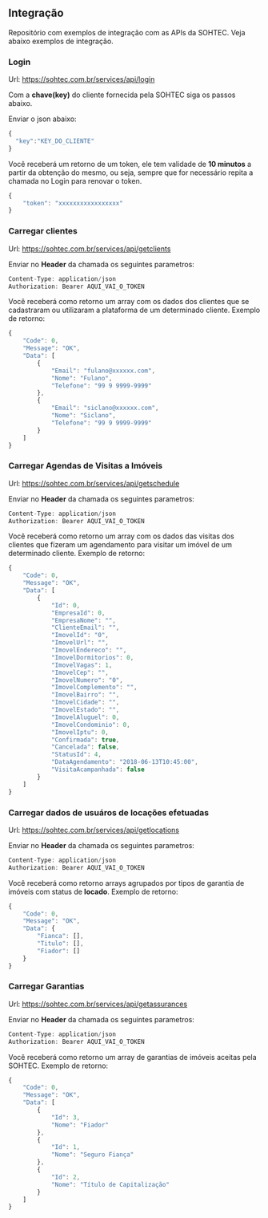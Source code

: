 ## Integração
Repositório com exemplos de integração com as APIs da SOHTEC.
Veja abaixo exemplos de integração.

### Login
Url: https://sohtec.com.br/services/api/login

Com a **chave(key)** do cliente fornecida pela SOHTEC siga os passos abaixo.

Enviar o json abaixo:
```javascript {.line-numbers}
{
  "key":"KEY_DO_CLIENTE"
}
```

Você receberá um retorno de um token, ele tem validade de **10 minutos** a partir da obtenção do mesmo, ou seja, sempre que for necessário repita a chamada no Login para renovar o token.
```javascript {.line-numbers}
{
    "token": "xxxxxxxxxxxxxxxxx"
}
```

### Carregar clientes
Url: https://sohtec.com.br/services/api/getclients

Enviar no **Header** da chamada os seguintes parametros:
```javascript {.line-numbers}
Content-Type: application/json
Authorization: Bearer AQUI_VAI_O_TOKEN
```
Você receberá como retorno um array com os dados dos clientes que se cadastraram ou utilizaram a plataforma de um determinado cliente.
Exemplo de retorno:
```javascript {.line-numbers}
{
    "Code": 0,
    "Message": "OK",
    "Data": [
        {
            "Email": "fulano@xxxxxx.com",
            "Nome": "Fulano",
            "Telefone": "99 9 9999-9999"
        },
        {
            "Email": "siclano@xxxxxx.com",
            "Nome": "Siclano",
            "Telefone": "99 9 9999-9999"
        }
    ]
}
```
### Carregar Agendas de Visitas a Imóveis
Url: https://sohtec.com.br/services/api/getschedule

Enviar no **Header** da chamada os seguintes parametros:
```javascript {.line-numbers}
Content-Type: application/json
Authorization: Bearer AQUI_VAI_O_TOKEN
```
Você receberá como retorno um array com os dados das visitas dos clientes que fizeram um agendamento para visitar um imóvel de um determinado cliente.
Exemplo de retorno:
```javascript {.line-numbers}
{
    "Code": 0,
    "Message": "OK",
    "Data": [
        {
            "Id": 0,
            "EmpresaId": 0,
            "EmpresaNome": "",
            "ClienteEmail": "",
            "ImovelId": "0",
            "ImovelUrl": "",
            "ImovelEndereco": "",
            "ImovelDormitorios": 0,
            "ImovelVagas": 1,
            "ImovelCep": "",
            "ImovelNumero": "0",
            "ImovelComplemento": "",
            "ImovelBairro": "",
            "ImovelCidade": "",
            "ImovelEstado": "",
            "ImovelAluguel": 0,
            "ImovelCondominio": 0,
            "ImovelIptu": 0,
            "Confirmada": true,
            "Cancelada": false,
            "StatusId": 4,
            "DataAgendamento": "2018-06-13T10:45:00",            
            "VisitaAcampanhada": false
        }
    ]
}
```
### Carregar dados de usuáros de locações efetuadas
Url: https://sohtec.com.br/services/api/getlocations

Enviar no **Header** da chamada os seguintes parametros:
```javascript {.line-numbers}
Content-Type: application/json
Authorization: Bearer AQUI_VAI_O_TOKEN
```
Você receberá como retorno arrays agrupados por tipos de garantia de imóveis com status de **locado**.
Exemplo de retorno:
```javascript {.line-numbers}
{
    "Code": 0,
    "Message": "OK",
    "Data": {
        "Fianca": [],
        "Titulo": [],
        "Fiador": []
    }
}
```
### Carregar Garantias
Url: https://sohtec.com.br/services/api/getassurances

Enviar no **Header** da chamada os seguintes parametros:
```javascript {.line-numbers}
Content-Type: application/json
Authorization: Bearer AQUI_VAI_O_TOKEN
```
Você receberá como retorno um array de garantias de imóveis aceitas pela SOHTEC.
Exemplo de retorno:
```javascript {.line-numbers}
{
    "Code": 0,
    "Message": "OK",
    "Data": [
        {
            "Id": 3,
            "Nome": "Fiador"
        },
        {
            "Id": 1,
            "Nome": "Seguro Fiança"
        },
        {
            "Id": 2,
            "Nome": "Título de Capitalização"
        }
    ]
}
```

